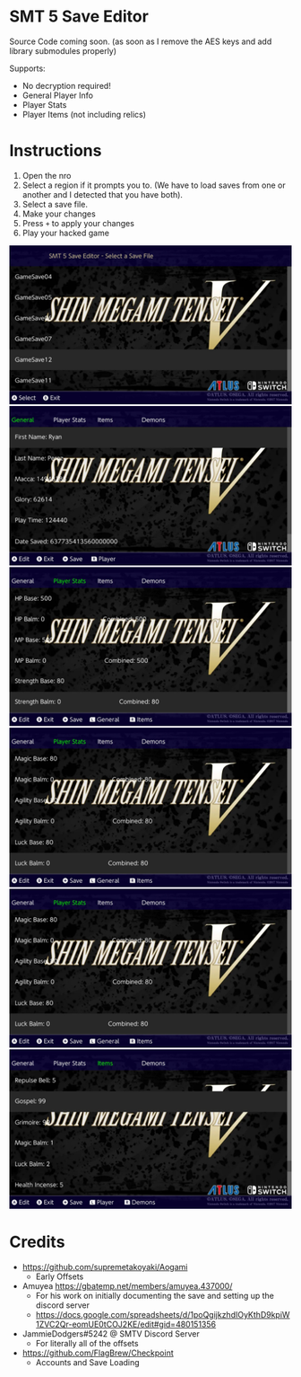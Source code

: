 # SMT 5 Save Editor 

Source Code coming soon. (as soon as I remove the AES keys and add library submodules properly)

Supports:
- No decryption required!
- General Player Info
- Player Stats
- Player Items (not including relics)

# Instructions
1. Open the nro
2. Select a region if it prompts you to. (We have to load saves from one or another and I detected that you have both).
2. Select a save file.
3. Make your changes
4. Press `+` to apply your changes
6. Play your hacked game

![1](screenshots/1.jpg)
![2](screenshots/2.jpg)
![3](screenshots/3.jpg)
![4](screenshots/4.jpg)
![4](screenshots/4.jpg)
![5](screenshots/5.jpg)


# Credits
- https://github.com/supremetakoyaki/Aogami
    - Early Offsets
- Amuyea https://gbatemp.net/members/amuyea.437000/
    - For his work on initially documenting the save and setting up the discord server
    - https://docs.google.com/spreadsheets/d/1poQgijkzhdIOyKthD9kpiW1ZVC2Qr-eomUE0tCOJ2KE/edit#gid=480151356
- JammieDodgers#5242 @ SMTV Discord Server
    - For literally all of the offsets
- https://github.com/FlagBrew/Checkpoint
    - Accounts and Save Loading

